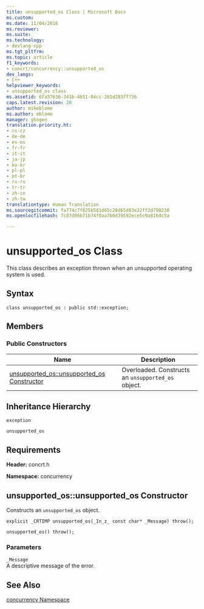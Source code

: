 ```yaml
---
title: unsupported_os Class | Microsoft Docs
ms.custom: 
ms.date: 11/04/2016
ms.reviewer: 
ms.suite: 
ms.technology:
- devlang-cpp
ms.tgt_pltfrm: 
ms.topic: article
f1_keywords:
- concrt/concurrency::unsupported_os
dev_langs:
- C++
helpviewer_keywords:
- unsupported_os class
ms.assetid: 6fa57636-341b-4b51-84cc-261d283ff736
caps.latest.revision: 20
author: mikeblome
ms.author: mblome
manager: ghogen
translation.priority.ht:
- cs-cz
- de-de
- es-es
- fr-fr
- it-it
- ja-jp
- ko-kr
- pl-pl
- pt-br
- ru-ru
- tr-tr
- zh-cn
- zh-tw
translationtype: Human Translation
ms.sourcegitcommit: fa774c7f025b581d65c28d65d83e22ff2d798230
ms.openlocfilehash: 7c87d06b71b74f0aa7b6d39592ece5c9a8164c5a

---
```

# unsupported_os Class
This class describes an exception thrown when an unsupported operating system is used.  
  
## Syntax  
  
```
class unsupported_os : public std::exception;
```  
  
## Members  
  
### Public Constructors  
  
|Name|Description|  
|----------|-----------------|  
|[unsupported_os::unsupported_os Constructor](#ctor)|Overloaded. Constructs an `unsupported_os` object.|  
  
## Inheritance Hierarchy  
 `exception`  
  
 `unsupported_os`  
  
## Requirements  
 **Header:** concrt.h  
  
 **Namespace:** concurrency  
  
##  <a name="ctor"></a>  unsupported_os::unsupported_os Constructor  
 Constructs an `unsupported_os` object.  
  
```
explicit _CRTIMP unsupported_os(_In_z_ const char* _Message) throw();

unsupported_os() throw();
```  
  
### Parameters  
 `_Message`  
 A descriptive message of the error.  
  
## See Also  
 [concurrency Namespace](concurrency-namespace.md)



<!--HONumber=Jan17_HO1-->


